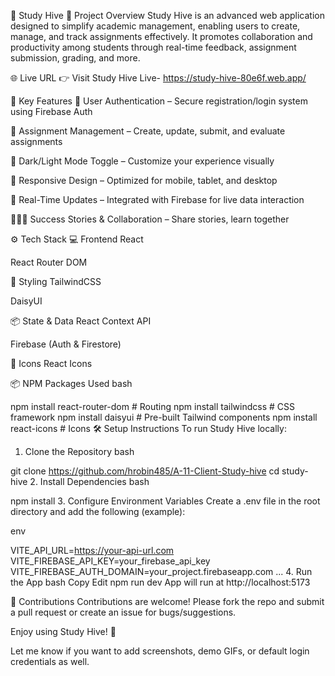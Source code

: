 📘 Study Hive
🧩 Project Overview
Study Hive is an advanced web application designed to simplify academic management, enabling users to create, manage, and track assignments effectively. It promotes collaboration and productivity among students through real-time feedback, assignment submission, grading, and more.

🌐 Live URL
👉 Visit Study Hive Live- https://study-hive-80e6f.web.app/

🚀 Key Features
🔐 User Authentication – Secure registration/login system using Firebase Auth

📝 Assignment Management – Create, update, submit, and evaluate assignments

🌙 Dark/Light Mode Toggle – Customize your experience visually

📱 Responsive Design – Optimized for mobile, tablet, and desktop

🔔 Real-Time Updates – Integrated with Firebase for live data interaction

🧑‍🤝‍🧑 Success Stories & Collaboration – Share stories, learn together

⚙️ Tech Stack
💻 Frontend
React

React Router DOM

🎨 Styling
TailwindCSS

DaisyUI

📦 State & Data
React Context API

Firebase (Auth & Firestore)

🎯 Icons
React Icons

📦 NPM Packages Used
bash

npm install react-router-dom     # Routing
npm install tailwindcss          # CSS framework
npm install daisyui              # Pre-built Tailwind components
npm install react-icons          # Icons
🛠 Setup Instructions
To run Study Hive locally:

1. Clone the Repository
bash

git clone https://github.com/hrobin485/A-11-Client-Study-hive
cd study-hive
2. Install Dependencies
bash

npm install
3. Configure Environment Variables
Create a .env file in the root directory and add the following (example):

env

VITE_API_URL=https://your-api-url.com
VITE_FIREBASE_API_KEY=your_firebase_api_key
VITE_FIREBASE_AUTH_DOMAIN=your_project.firebaseapp.com
...
4. Run the App
bash
Copy
Edit
npm run dev
App will run at http://localhost:5173

🙌 Contributions
Contributions are welcome! Please fork the repo and submit a pull request or create an issue for bugs/suggestions.

Enjoy using Study Hive! 🌟

Let me know if you want to add screenshots, demo GIFs, or default login credentials as well.








